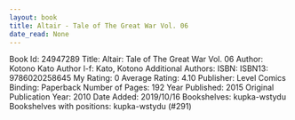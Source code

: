 ```yaml
---
layout: book
title: Altair - Tale of The Great War Vol. 06
date_read: None
---
```


Book Id: 24947289
Title: Altair: Tale of The Great War Vol. 06
Author: Kotono Kato
Author l-f: Kato, Kotono
Additional Authors: 
ISBN: 
ISBN13: 9786020258645
My Rating: 0
Average Rating: 4.10
Publisher: Level Comics
Binding: Paperback
Number of Pages: 192
Year Published: 2015
Original Publication Year: 2010
Date Added: 2019/10/16
Bookshelves: kupka-wstydu
Bookshelves with positions: kupka-wstydu (#291)

